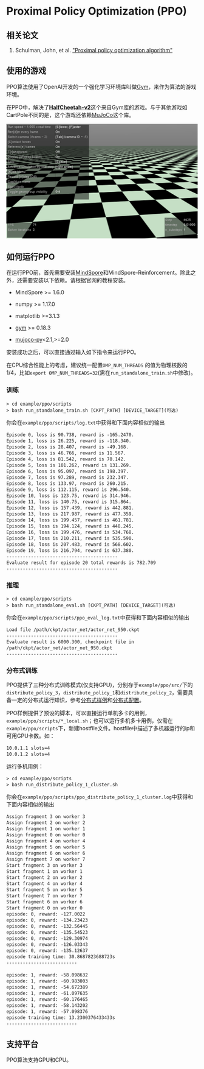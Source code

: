 # Proximal Policy Optimization (PPO)

## 相关论文

1. Schulman, John, et al. ["Proximal policy optimization algorithm"](https://arxiv.org/pdf/1707.06347.pdf)

## 使用的游戏

PPO算法使用了OpenAI开发的一个强化学习环境库叫做[Gym](https://github.com/openai/gym)，来作为算法的游戏环境。

在PPO中，解决了[**HalfCheetah-v2**](https://www.gymlibrary.ml/environments/mujoco/half_cheetah/)这个来自Gym库的游戏。与于其他游戏如CartPole不同的是，这个游戏还依赖[MuJoCo](https://github.com/openai/mujoco-py)这个库。

<img src="../../docs/images/half-cheetah.gif" alt="half-cheetah" style="zoom:67%;" />

## 如何运行PPO

在运行PPO前，首先需要安装[MindSpore](https://www.mindspore.cn/install)和MindSpore-Reinforcement。除此之外，还需要安装以下依赖。请根据官网的教程安装。

- MindSpore >= 1.6.0

- numpy >= 1.17.0
- matplotlib >=3.1.3
- [gym](https://github.com/openai/gym) >= 0.18.3
- [mujoco-py](https://github.com/openai/mujoco-py)<2.1,>=2.0

安装成功之后，可以直接通过输入如下指令来运行PPO。

在CPU综合性能上的考虑，建议统一配置`OMP_NUM_THREADS` 的值为物理核数的1/4，比如`export OMP_NUM_THREADS=32`(需在`run_standalone_train.sh`中修改)。

### 训练

```shell
> cd example/ppo/scripts
> bash run_standalone_train.sh [CKPT_PATH] [DEVICE_TARGET](可选)
```

你会在`example/ppo/scripts/log.txt`中获得和下面内容相似的输出

```shell
Episode 0, loss is 90.738, reward is -165.2470.
Episode 1, loss is 26.225, reward is -118.340.
Episode 2, loss is 28.407, reward is -49.168.
Episode 3, loss is 46.766, reward is 11.567.
Episode 4, loss is 81.542, reward is 70.142.
Episode 5, loss is 101.262, reward is 131.269.
Episode 6, loss is 95.097, reward is 198.397.
Episode 7, loss is 97.289, reward is 232.347.
Episode 8, loss is 133.97, reward is 260.215.
Episode 9, loss is 112.115, reward is 296.540.
Episode 10, loss is 123.75, reward is 314.946.
Episode 11, loss is 140.75, reward is 315.864.
Episode 12, loss is 157.439, reward is 442.881.
Episode 13, loss is 217.987, reward is 477.359.
Episode 14, loss is 199.457, reward is 461.781.
Episode 15, loss is 194.124, reward is 448.245.
Episode 16, loss is 199.476, reward is 534.768.
Episode 17, loss is 210.211, reward is 535.590.
Episode 18, loss is 207.483, reward is 568.602.
Episode 19, loss is 216,794, reward is 637.380.
-----------------------------------------
Evaluate result for episode 20 total rewards is 782.709
-----------------------------------------
```

### 推理

```shell
> cd example/ppo/scripts
> bash run_standalone_eval.sh [CKPT_PATH] [DEVICE_TARGET](可选)
```

你会在`example/ppo/scripts/ppo_eval_log.txt`中获得和下面内容相似的输出

```shell
Load file /path/ckpt/actor_net/actor_net_950.ckpt
-----------------------------------------
Evaluate result is 6000.300, checkpoint file in /path/ckpt/actor_net/actor_net_950.ckpt
-----------------------------------------
```

### 分布式训练

PPO提供了三种分布式训练模式(仅支持GPU)，分别存于`example/ppo/src/`下的`distribute_policy_3`，`distribute_policy_1`和`distribute_policy_2`，需要具备一定的分布式运行知识，参考[分布式样例](https://www.mindspore.cn/tutorials/experts/zh-CN/master/parallel/train_gpu.html)和[分布式配置](https://www.mindspore.cn/docs/zh-CN/master/faq/distributed_configure.html)。

PPO样例提供了预设的脚本，可以直接运行单机多卡的用例，`example/ppo/scripts/*_local.sh`；也可以运行多机多卡用例，仅需在 `example/ppo/scripts`下，新建hostfile文件。hostfile中描述了多机器运行的ip和可用GPU卡数。如：

```shell
10.0.1.1 slots=4
10.0.1.2 slots=4
```

运行多机用例：

```shell
> cd example/ppo/scripts
> bash run_distribute_policy_1_cluster.sh
```

你会在`example/ppo/scripts/ppo_distribute_policy_1_cluster.log`中获得和下面内容相似的输出

```shell
Assign fragment 3 on worker 3
Assign fragment 2 on worker 2
Assign fragment 1 on worker 1
Assign fragment 0 on worker 0
Assign fragment 4 on worker 4
Assign fragment 5 on worker 5
Assign fragment 6 on worker 6
Assign fragment 7 on worker 7
Start fragment 3 on worker 3
Start fragment 1 on worker 1
Start fragment 2 on worker 2
Start fragment 4 on worker 4
Start fragment 5 on worker 5
Start fragment 7 on worker 7
Start fragment 6 on worker 6
Start fragment 0 on worker 0
episode: 0, reward: -127.0022
episode: 0, reward: -134.23423
episode: 0, reward: -132.56445
episode: 0, reward: -135.54523
episode: 0, reward: -129.30974
episode: 0, reward: -126.03343
episode: 0, reward: -135.12637
episode training time: 30.8687823688723s
--------------------------

episode: 1, reward: -58.098632
episode: 1, reward: -60.983003
episode: 1, reward: -54.672389
episode: 1, reward: -61.097635
episode: 1, reward: -60.176465
episode: 1, reward: -58.143202
episode: 1, reward: -57.098376
episode training time: 13.2300376433433s
--------------------------
```

## 支持平台

PPO算法支持GPU和CPU。
